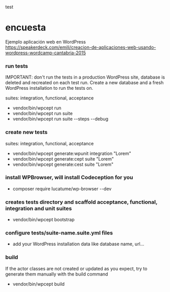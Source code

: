 test
# encuesta
Ejemplo aplicación web en WordPress
https://speakerdeck.com/emili/creacion-de-aplicaciones-web-usando-wordpress-wordcamp-cantabria-2015

### run tests
IMPORTANT: don't run the tests in a production WordPress site, database is deleted and recreated on each test run.
Create a new database and a fresh WordPress installation to run the tests on.

suites: integration, functional, acceptance
* vendor/bin/wpcept run
* vendor/bin/wpcept run suite
* vendor/bin/wpcept run suite --steps --debug

### create new tests
suites: integration, functional, acceptance
* vendor/bin/wpcept generate:wpunit integration "Lorem"
* vendor/bin/wpcept generate:cept suite "Lorem"
* vendor/bin/wpcept generate:cest suite "Lorem"

### install WPBrowser, will install Codeception for you
* composer require lucatume/wp-browser --dev

### creates tests directory and scaffold acceptance, functional, integration and unit suites
* vendor/bin/wpcept bootstrap

### configure tests/suite-name.suite.yml files
* add your WordPress installation data like database name, url...

### build
If the actor classes are not created or updated as you expect,
try to generate them manually with the build command
* vendor/bin/wpcept build

